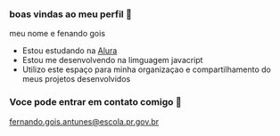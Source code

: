 ### boas vindas ao meu perfil 👋

meu nome e fenando gois

- Estou estudando na [Alura](https://www.alura.com.br)
- Estou me desenvolvendo na limguagem javacript
- Utilizo este espaço para minha organizaçao e compartilhamento do meus projetos desenvolvidos

### Voce pode entrar em contato comigo 📧

fernando.gois.antunes@escola.pr.gov.br
